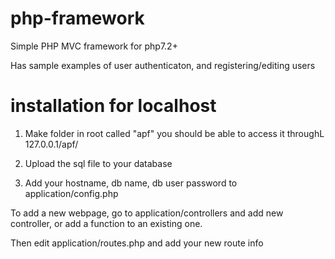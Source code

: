 # php-framework

Simple PHP MVC framework for php7.2+


Has sample examples of user authenticaton, and registering/editing users

# installation for localhost
1) Make folder in root called "apf"   you should be able to access it throughL 127.0.0.1/apf/

2) Upload the sql file to your database

3) Add your hostname, db name, db user password to   application/config.php


To add a new webpage, go to application/controllers and add new controller, or add a function to an existing one.

Then edit application/routes.php  and add your new route info 





